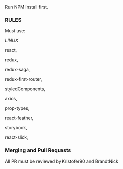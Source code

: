 Run NPM install first.

### RULES ###

Must use: 

*LINUX*

react,

redux,

redux-saga,

redux-first-router,

styledComponents,

axios,

prop-types,

react-feather,

storybook,

react-slick,

### Merging and Pull Requests ###

All PR must be reviewed by Kristofer90 and BrandtNick

